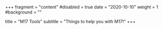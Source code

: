 +++
fragment = "content"
#disabled = true
date = "2020-10-10"
weight = 1
#background = ""

title = "M17 Tools"
subtitle = "Things to help you with M17!"
+++